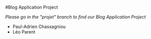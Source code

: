 #Blog Application Project

*Please go in the "projet" branch to find our Blog Application Project*

- Paul-Adrien Chassagniou
- Léo Parent
